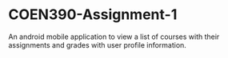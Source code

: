 # COEN390-Assignment-1
An android mobile application to view a list of courses with their assignments and grades with user profile information.

